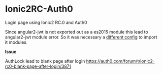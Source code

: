 # Ionic2RC-Auth0
Login page using Ionic2 RC.0 and Auth0

Since angular2-jwt is not exported out as a es2015 module this lead to angular2-jwt module error.
So it was necessary a [different config](https://forum.ionicframework.com/t/angular2-jwt-after-rc0-broken/65043/11?u=ecureuill) to import it modules.

**Issue**

AuthLock lead to blank page after login
https://auth0.com/forum/t/ionic2-rc0-blank-page-after-login/3871
